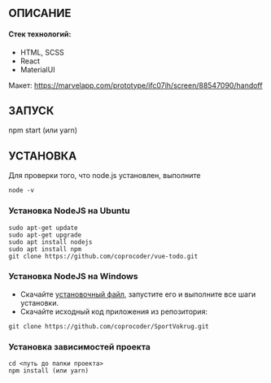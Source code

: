 <!-- ![Alt text](/public/static/images/Screenshot.png "Screenshot") -->

## ОПИСАНИЕ

<h4>Стек технологий:</h4>
<ul>
	<li>HTML, SCSS</li>
	<li>React</li>
	<li>MaterialUI</li>
 </ul>

Макет: https://marvelapp.com/prototype/ifc07ih/screen/88547090/handoff

## ЗАПУСК

npm start (или yarn)

## УСТАНОВКА

Для проверки того, что node.js установлен, выполните

```
node -v
```

### Установка NodeJS на Ubuntu

```
sudo apt-get update
sudo apt-get upgrade
sudo apt install nodejs
sudo apt install npm
git clone https://github.com/coprocoder/vue-todo.git
```

### Установка NodeJS на Windows

- Скачайте [установочный файл](https://nodejs.org), запустите его и выполните все шаги установки.
- Скачайте исходный код приложения из репозитория:

```
git clone https://github.com/coprocoder/SportVokrug.git
```

### Установка зависимостей проекта

```
cd <путь до папки проекта>
npm install (или yarn)
```
